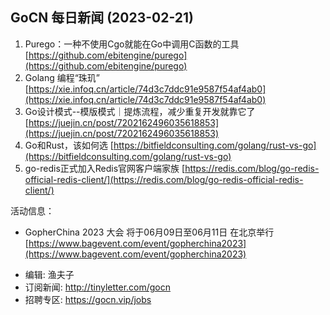 ## GoCN 每日新闻 (2023-02-21)
1. Purego：一种不使用Cgo就能在Go中调用C函数的工具 [https://github.com/ebitengine/purego](https://github.com/ebitengine/purego)
2. Golang 编程“珠玑” [https://xie.infoq.cn/article/74d3c7ddc91e9587f54af4ab0](https://xie.infoq.cn/article/74d3c7ddc91e9587f54af4ab0)
3. Go设计模式--模版模式｜提炼流程，减少重复开发就靠它了 [https://juejin.cn/post/7202162496035618853](https://juejin.cn/post/7202162496035618853)
4. Go和Rust，该如何选 [https://bitfieldconsulting.com/golang/rust-vs-go](https://bitfieldconsulting.com/golang/rust-vs-go)
5. go-redis正式加入Redis官网客户端家族 [https://redis.com/blog/go-redis-official-redis-client/](https://redis.com/blog/go-redis-official-redis-client/)

活动信息：
* GopherChina 2023 大会 将于06月09日至06月11日 在北京举行 [https://www.bagevent.com/event/gopherchina2023](https://www.bagevent.com/event/gopherchina2023)

- 编辑: 渔夫子
- 订阅新闻: http://tinyletter.com/gocn
- 招聘专区: https://gocn.vip/jobs